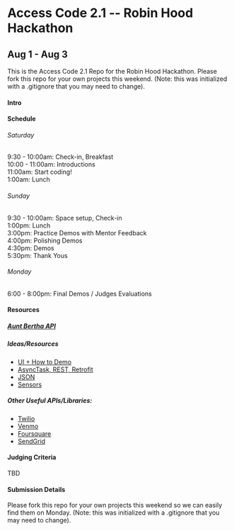 # Access Code 2.1 -- Robin Hood Hackathon
## Aug 1 - Aug 3  
 
This is the Access Code 2.1 Repo for the Robin Hood Hackathon. Please fork this repo for your own projects this weekend.  (Note: this was initialized with a .gitignore that you may need to change).  

#### Intro  

#### Schedule  
###### Saturday  
9:30 - 10:00am: Check-in, Breakfast  
10:00 - 11:00am: Introductions  
11:00am: Start coding!  
1:00am: Lunch  
  
###### Sunday  
9:30 - 10:00am: Space setup, Check-in  
1:00pm: Lunch  
3:00pm: Practice Demos with Mentor Feedback  
4:00pm: Polishing Demos  
4:30pm: Demos  
5:30pm: Thank Yous  
  
###### Monday  
6:00 - 8:00pm: Final Demos / Judges Evaluations  


#### Resources  

##### [Aunt Bertha API](https://www.auntbertha.com/developers)  

##### Ideas/Resources 
*  [UI + How to Demo](https://github.com/accesscode-2-1/unit-3/blob/master/lessons/12_Product3.md)
*  [AsyncTask, REST, Retrofit](https://github.com/accesscode-2-1/unit-3/blob/master/lessons/08_Async-REST.md)
*  [JSON](https://github.com/accesscode-2-1/unit-3/blob/master/lessons/week-4/2015-04-04_json.md)
*  [Sensors](https://github.com/accesscode-2-1/unit-3/blob/master/lessons/11_Sensors.md)  

##### Other Useful APIs/Libraries:  
*  [Twilio](https://www.twilio.com/api)  
*  [Venmo](https://github.com/venmo/app-switch-android)
*  [Foursquare](https://developer.foursquare.com/overview/)
*  [SendGrid](https://github.com/danysantiago/sendgrid-android)


#### Judging Criteria
TBD

#### Submission Details  
Please fork this repo for your own projects this weekend so we can easily find them on Monday.  (Note: this was initialized with a .gitignore that you may need to change).  
